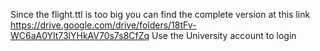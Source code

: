 Since the flight.ttl is too big you can find the complete version at this link https://drive.google.com/drive/folders/18tFv-WC6aA0Ylt73lYHkAV70s7s8CfZq
Use the University account to login